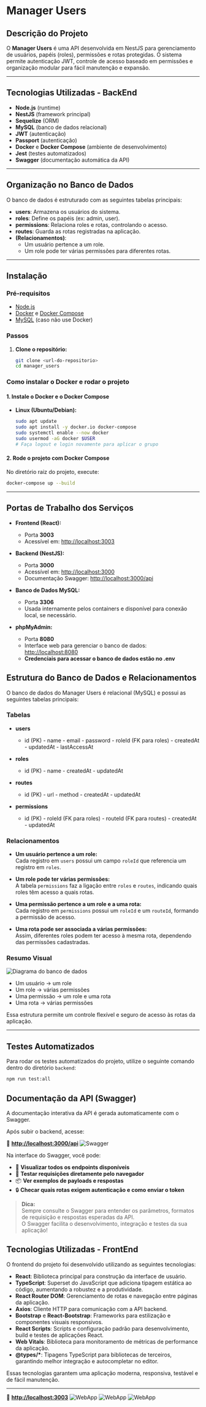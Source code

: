 # Manager Users

## Descrição do Projeto

O **Manager Users** é uma API desenvolvida em NestJS para gerenciamento de usuários, papéis (roles), permissões e rotas protegidas. O sistema permite autenticação JWT, controle de acesso baseado em permissões e organização modular para fácil manutenção e expansão.

---

## Tecnologias Utilizadas - BackEnd

- **Node.js** (runtime)
- **NestJS** (framework principal)
- **Sequelize** (ORM)
- **MySQL** (banco de dados relacional)
- **JWT** (autenticação)
- **Passport** (autenticação)
- **Docker** e **Docker Compose** (ambiente de desenvolvimento)
- **Jest** (testes automatizados)
- **Swagger** (documentação automática da API)

---

## Organização no Banco de Dados

O banco de dados é estruturado com as seguintes tabelas principais:

- **users**: Armazena os usuários do sistema.
- **roles**: Define os papéis (ex: admin, user).
- **permissions**: Relaciona roles e rotas, controlando o acesso.
- **routes**: Guarda as rotas registradas na aplicação.
- **(Relacionamentos)**:  
  - Um usuário pertence a um role.
  - Um role pode ter várias permissões para diferentes rotas.

---

## Instalação

### Pré-requisitos

- [Node.js](https://nodejs.org/)
- [Docker](https://www.docker.com/) e [Docker Compose](https://docs.docker.com/compose/)
- [MySQL](https://www.mysql.com/) (caso não use Docker)

### Passos

1. **Clone o repositório:**
   ```bash
   git clone <url-do-repositorio>
   cd manager_users
   ```

### Como instalar o Docker e rodar o projeto

#### 1. Instale o Docker e o Docker Compose

- **Linux (Ubuntu/Debian):**
  ```bash
  sudo apt update
  sudo apt install -y docker.io docker-compose
  sudo systemctl enable --now docker
  sudo usermod -aG docker $USER
  # Faça logout e login novamente para aplicar o grupo
  ```

#### 2. Rode o projeto com Docker Compose

No diretório raiz do projeto, execute:

```bash
docker-compose up --build
```

---

## Portas de Trabalho dos Serviços

- **Frontend (React):**  
  - Porta **3003**  
  - Acessível em: [http://localhost:3003](http://localhost:3003)

- **Backend (NestJS):**  
  - Porta **3000**  
  - Acessível em: [http://localhost:3000](http://localhost:3000)
  - Documentação Swagger: [http://localhost:3000/api](http://localhost:3000/api)

- **Banco de Dados MySQL:**  
  - Porta **3306**  
  - Usada internamente pelos containers e disponível para conexão local, se necessário.

- **phpMyAdmin:**  
  - Porta **8080**  
  - Interface web para gerenciar o banco de dados: [http://localhost:8080](http://localhost:8080)
  - **Credenciais para acessar o banco de dados estão no .env**




## Estrutura do Banco de Dados e Relacionamentos

O banco de dados do Manager Users é relacional (MySQL) e possui as seguintes tabelas principais:

### Tabelas

- **users**
  - id (PK) - name - email - password - roleId (FK para roles) - createdAt - updatedAt - lastAccessAt

- **roles**
  - id (PK) - name - createdAt - updatedAt

- **routes**
  - id (PK) - url - method - createdAt - updatedAt

- **permissions**
  - id (PK) - roleId (FK para roles) - routeId (FK para routes) - createdAt - updatedAt

### Relacionamentos

- **Um usuário pertence a um role:**  
  Cada registro em `users` possui um campo `roleId` que referencia um registro em `roles`.

- **Um role pode ter várias permissões:**  
  A tabela `permissions` faz a ligação entre `roles` e `routes`, indicando quais roles têm acesso a quais rotas.

- **Uma permissão pertence a um role e a uma rota:**  
  Cada registro em `permissions` possui um `roleId` e um `routeId`, formando a permissão de acesso.

- **Uma rota pode ser associada a várias permissões:**  
  Assim, diferentes roles podem ter acesso à mesma rota, dependendo das permissões cadastradas.

### Resumo Visual

![Diagrama do banco de dados](docs/ER.jpg)


- Um usuário → um role
- Um role → várias permissões
- Uma permissão → um role e uma rota
- Uma rota → várias permissões

Essa estrutura permite um controle flexível e seguro de acesso às rotas da aplicação.

---

## Testes Automatizados

Para rodar os testes automatizados do projeto, utilize o seguinte comando dentro do diretório `backend`:

```bash
npm run test:all
```

## Documentação da API (Swagger)

A documentação interativa da API é gerada automaticamente com o Swagger.

Após subir o backend, acesse:

🔗 **[http://localhost:3000/api](http://localhost:3000/api)**
![Swagger](docs/API.jpg)

Na interface do Swagger, você pode:

- 📖 **Visualizar todos os endpoints disponíveis**
- 🧪 **Testar requisições diretamente pelo navegador**
- 📦 **Ver exemplos de payloads e respostas**
- 🔒 **Checar quais rotas exigem autenticação e como enviar o token**

> **Dica:**  
> Sempre consulte o Swagger para entender os parâmetros, formatos de requisição e respostas esperadas da API.  
> O Swagger facilita o desenvolvimento, integração e testes da sua aplicação!


## Tecnologias Utilizadas - FrontEnd

O frontend do projeto foi desenvolvido utilizando as seguintes tecnologias:

- **React**: Biblioteca principal para construção da interface de usuário.
- **TypeScript**: Superset do JavaScript que adiciona tipagem estática ao código, aumentando a robustez e a produtividade.
- **React Router DOM**: Gerenciamento de rotas e navegação entre páginas da aplicação.
- **Axios**: Cliente HTTP para comunicação com a API backend.
- **Bootstrap** e **React-Bootstrap**: Frameworks para estilização e componentes visuais responsivos.
- **React Scripts**: Scripts e configuração padrão para desenvolvimento, build e testes de aplicações React.
- **Web Vitals**: Biblioteca para monitoramento de métricas de performance da aplicação.
- **@types/\***: Tipagens TypeScript para bibliotecas de terceiros, garantindo melhor integração e autocompletar no editor.

Essas tecnologias garantem uma aplicação moderna, responsiva, testável e de fácil manutenção.

---

🔗 **[http://localhost:3003](http://localhost:3003)**
![WebApp](docs/login.jpg)
![WebApp](docs/register.jpg)
![WebApp](docs/panel.jpg)




